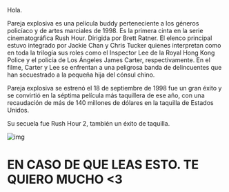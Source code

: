 
Hola.



Pareja explosiva es una película buddy perteneciente a los géneros policíaco y de artes marciales de 1998. Es la primera cinta en la serie cinematográfica Rush Hour. Dirigida por Brett Ratner. El elenco principal estuvo integrado por Jackie Chan y Chris Tucker quienes interpretan como en toda la trilogía sus roles como el Inspector Lee de la Royal Hong Kong Police y el policía de Los Ángeles James Carter, respectivamente. En el filme, Carter y Lee se enfrentan a una peligrosa banda de delincuentes que han secuestrado a la pequeña hija del cónsul chino.

Pareja explosiva se estrenó el 18 de septiembre de 1998 fue un gran éxito y se convirtió en la séptima película más taquillera de ese año, con una recaudación de más de 140 millones de dólares en la taquilla de Estados Unidos.

Su secuela fue Rush Hour 2, también un éxito de taquilla.


![img](https://vignette.wikia.nocookie.net/doblaje/images/8/84/Rush_Hour_2.jpg/revision/latest/scale-to-width-down/335?cb=20110911025243&path-prefix=es)


# EN CASO DE QUE LEAS ESTO. TE QUIERO MUCHO <3

